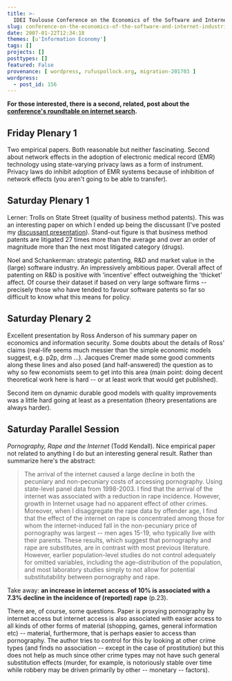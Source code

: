 ```yaml
---
title: >-
  IDEI Toulouse Conference on the Economics of the Software and Internet Industries 2007: I General Notes
slug: conference-on-the-economics-of-the-software-and-internet-industries-2007-idei-toulouse-i-general-notes
date: 2007-01-22T12:34:18
themes: [u'Information Economy']
tags: []
projects: []
posttypes: []
featured: False
provenance: [ wordpress, rufuspollock.org, migration-201703 ]
wordpress:
  - post_id: 156
---
```


**For those interested, there is a second, related, post about the [conference's roundtable on internet search](http://www.rufuspollock.org/2007/01/23/idei-toulouse-conference-on-the-economics-of-the-software-and-internet-industries-2007-ii-search/).**

## Friday Plenary 1

Two empirical papers. Both reasonable but neither fascinating. Second about
network effects in the adoption of electronic medical record (EMR) technology
using state-varying privacy laws as a form of instrument. Privacy laws do
inhibit adoption of EMR systems because of inhibition of network effects (you
aren't going to be able to transfer).

## Saturday Plenary 1

Lerner: Trolls on State Street (quality of business method patents). This was
an interesting paper on which I ended up being the discussant (I've posted my
[discussant presentation](http://www.rufuspollock.org/economics/papers/lerner_discuss.pdf)). Stand-out figure is that business method
patents are litigated 27 times more than the average and over an order of
magnitude more than the next most litigated category (drugs).

Noel and Schankerman: strategic patenting, R&D and market value in the (large)
software industry. An impressively ambitious paper. Overall affect of patenting
on R&D is positive with 'incentive' effect outweighing the 'thicket' affect. Of
course their dataset if based on very large software firms -- precisely those
who have tended to favour software patents so far so difficult to know what
this means for policy.

## Saturday Plenary 2

Excellent presentation by Ross Anderson of his summary paper on economics and
information security. Some doubts about the details of Ross' claims (real-life
seems much messier than the simple economic models suggest, e.g. p2p, drm ...).
Jacques Cremer made some good comments along these lines and also posed (and
half-answered) the question as to why so few economists seem to get into this
area (main point: doing decent theoretical work here is hard -- or at least
work that would get published).

Second item on dynamic durable good models with quality improvements was a
little hard going at least as a presentation (theory presentations are always
harder).

## Saturday Parallel Session

*Pornography, Rape and the Internet* (Todd Kendall). Nice empirical paper
not related to anything I do but an interesting general result. Rather than
summarize here's the abstract:

> The arrival of the internet caused a large decline in both the pecuniary and
> non-pecuniary costs of accessing pornography. Using state-level panel data
> from 1998-2003. I find that the arrival of the internet was associated with a
> reduction in rape incidence. However, growth in Internet usage had no
> apparent effect of other crimes. Moreover, when I disaggregate the rape data
> by offender age, I find that the effect of the internet on rape is
> concentrated among those for whom the internet-induced fall in the
> non-pecuniary price of pornography was largest -- men ages 15-19, who
> typically live with their parents. These results, which suggest that
> pornography and rape are substitutes, are in contrast with most previous
> literature. However, earlier population-level studies do not control
> adequately for omitted variables, including the age-distribution of the
> population, and most laboratory studies simply to not allow for potential
> substitutability between pornography and rape.

Take away: **an increase in internet access of 10% is associated with a 7.3%
decline in the incidence of (reported) rape** (p.23).

There are, of course, some questions. Paper is proxying pornography by internet
access but internet access is also associated with easier access to all kinds
of other forms of material (shopping, games, general information etc) --
material, furthermore, that is perhaps easier to access than pornography. The
author tries to control for this by looking at other crime types (and finds no
association -- except in the case of prostitution) but this does not help as
much since other crime types may not have such general substitution effects
(murder, for example, is notoriously stable over time while robbery may be
driven primarily by other -- monetary -- factors).

